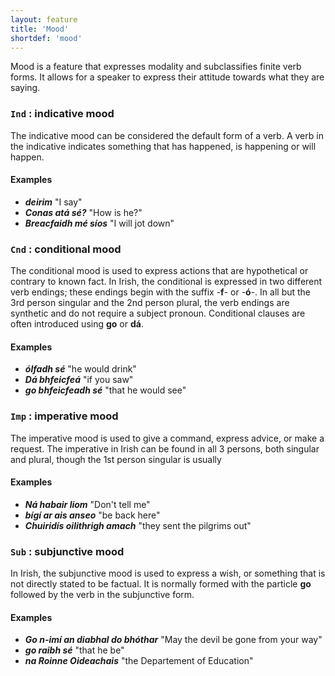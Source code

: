 ```yaml
---
layout: feature
title: 'Mood'
shortdef: 'mood'
---
```


Mood is a feature that expresses modality and subclassifies finite verb forms. It allows for a speaker to express their attitude towards what they are saying.

### `Ind` : indicative mood

The indicative mood can be considered the default form of a verb. A verb in the indicative indicates something that has happened, is happening or will happen. 

#### Examples

* _<b>deirim</b>_ "I say"
* _<b>Conas atá sé?</b>_ "How is he?"
* _<b>Breacfaidh mé síos</b>_ "I will jot down"

### `Cnd` : conditional mood

The conditional mood is used to express actions that are hypothetical or contrary to known fact. In Irish, the conditional is expressed in two different verb endings; these endings begin with the suffix -<b>f</b>- or -<b>ó</b>-. In all but the 3rd person singular and the 2nd person plural, the verb endings are synthetic and do not require a subject pronoun. Conditional clauses are often introduced using <b>go</b> or <b>dá</b>.

#### Examples

* _<b>ólfadh sé</b>_ "he would drink"
* _<b>Dá bhfeicfeá</b>_ "if you saw"
* _<b>go bhfeicfeadh sé</b>_ "that he would see"

### `Imp` : imperative mood

The imperative mood is used to give a command, express advice, or make a request. The imperative in Irish can be found in all 3 persons, both singular and plural, though the 1st person singular is usually 

####  Examples

* _<b>Ná habair liom</b>_ "Don't tell me"
* _<b>bígí ar ais anseo</b>_ "be back here"
* _<b>Chuiridís oilithrigh amach</b>_ "they sent the pilgrims out"

### `Sub` : subjunctive mood

In Irish, the subjunctive mood is used to express a wish, or something that is not directly stated to be factual. It is normally formed with the particle <b>go</b> followed by the verb in the subjunctive form.

#### Examples

* _<b>Go n-imí an diabhal do bhóthar</b>_ "May the devil be gone from your way"
* _<b>go raibh sé</b>_ "that he be"
* _<b>na Roinne Oideachais</b>_ "the Departement of Education"

